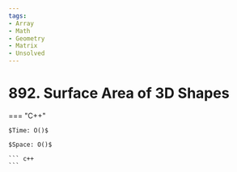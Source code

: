 ```yaml
---
tags:
- Array
- Math
- Geometry
- Matrix
- Unsolved
---
```



# 892. Surface Area of 3D Shapes

=== "C++"

    $Time: O()$

    $Space: O()$

    ``` c++
    ```